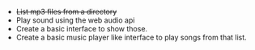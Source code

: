 + ~~List mp3 files from a directory~~ 
+ Play sound using the web audio api
+ Create a basic interface to show those.
+ Create a basic music player like interface to play songs from that list.
